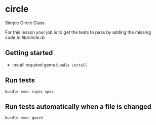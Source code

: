 # circle
Simple Circle Class

For this lesson your job is to get the tests to pass by adding the missing code to *lib/circle.rb*

## Getting started
* install required gems
`bundle install`

## Run tests
`bundle exec rspec spec`

## Run tests automatically when a file is changed
`bundle exec guard`

